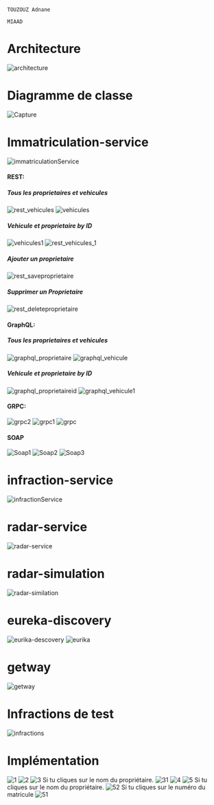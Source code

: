                                                                            TOUZOUZ Adnane
                                                                           MIAAD
                                                                    



# Architecture
![architecture](https://github.com/T-adnane/Vehicle-Radar-Infraction-Micro-Service/assets/115072337/29c22250-c05a-4241-85a0-24fc55f86784)
# Diagramme de classe
![Capture](https://github.com/T-adnane/Vehicle-Radar-Infraction-Micro-Service/assets/115072337/19e96ea6-e8ce-4279-813c-c96cfa3c54ef)
# Immatriculation-service
![immatriculationService](https://github.com/T-adnane/Vehicle-Radar-Infraction-Micro-Service/assets/115072337/bd8d87f5-b2f8-4632-b7d2-e1f7e86cde13)
#### REST:
##### Tous les proprietaires et vehicules
![rest_vehicules](https://github.com/T-adnane/Vehicle-Radar-Infraction-Micro-Service/assets/115072337/95aa1c3c-a28f-4134-91c6-308d585352ab)
![vehicules](https://github.com/T-adnane/Vehicle-Radar-Infraction-Micro-Service/assets/115072337/103070f5-2e12-4a90-bfb8-a465dec2f166)
##### Vehicule et proprietaire by ID
![vehicules1](https://github.com/T-adnane/Vehicle-Radar-Infraction-Micro-Service/assets/115072337/a3dbb908-6011-415a-9332-9ce94f6dce3d)
![rest_vehicules_1](https://github.com/T-adnane/Vehicle-Radar-Infraction-Micro-Service/assets/115072337/70402755-a3fb-4f50-a323-b5b4b93e2609)
##### Ajouter un proprietaire
![rest_saveproprietaire](https://github.com/T-adnane/Vehicle-Radar-Infraction-Micro-Service/assets/115072337/978fbf0e-e99e-4d0c-bc7d-5ed73e15b821)
##### Supprimer un Proprietaire
![rest_deleteproprietaire](https://github.com/T-adnane/Vehicle-Radar-Infraction-Micro-Service/assets/115072337/fa3a6a17-128f-481e-b428-3e2ead71085e)
#### GraphQL:
##### Tous les proprietaires et vehicules
![graphql_proprietaire](https://github.com/T-adnane/Vehicle-Radar-Infraction-Micro-Service/assets/115072337/923b4afa-4164-46ca-aaec-0235abbe6368)
![graphql_vehicule](https://github.com/T-adnane/Vehicle-Radar-Infraction-Micro-Service/assets/115072337/94f9b286-b71b-431d-a57b-056940985c57)
##### Vehicule et proprietaire by ID
![graphql_proprietaireid](https://github.com/T-adnane/Vehicle-Radar-Infraction-Micro-Service/assets/115072337/333e3e93-182b-4b87-8cb6-b822ba080cd3)
![graphql_vehicule1](https://github.com/T-adnane/Vehicle-Radar-Infraction-Micro-Service/assets/115072337/9679c63e-e505-4aef-97a3-171bbec79411)
#### GRPC:
![grpc2](https://github.com/T-adnane/Vehicle-Radar-Infraction-Micro-Service/assets/115072337/88bf0ca6-a554-49d5-874e-a149b3d50430)
![grpc1](https://github.com/T-adnane/Vehicle-Radar-Infraction-Micro-Service/assets/115072337/791f3030-8588-4130-9097-569ba36cfadf)
![grpc](https://github.com/T-adnane/Vehicle-Radar-Infraction-Micro-Service/assets/115072337/dbb12ca7-58ef-41f7-9811-946a79b1cf77)
#### SOAP
![Soap1](https://github.com/T-adnane/Vehicle-Radar-Infraction-Micro-Service/assets/115072337/429c40ed-3ab7-44ea-a44b-27fcbd51540f)
![Soap2](https://github.com/T-adnane/Vehicle-Radar-Infraction-Micro-Service/assets/115072337/8a0a082b-25ec-4850-810e-44b8b9af848b)
![Soap3](https://github.com/T-adnane/Vehicle-Radar-Infraction-Micro-Service/assets/115072337/edcad614-d804-44e1-b6f0-86bb485dd9c3)
# infraction-service
![infractionService](https://github.com/T-adnane/Vehicle-Radar-Infraction-Micro-Service/assets/115072337/4641c876-00ba-4ce8-bbb5-fde3bc0f47fa)
# radar-service
![radar-service](https://github.com/T-adnane/Vehicle-Radar-Infraction-Micro-Service/assets/115072337/16f33c7f-bfb8-480d-96d1-54497884bcda)
# radar-simulation
![radar-similation](https://github.com/T-adnane/Vehicle-Radar-Infraction-Micro-Service/assets/115072337/dd539399-9fc6-4d03-82e0-a53725b3c865)
# eureka-discovery
![eurika-descovery](https://github.com/T-adnane/Vehicle-Radar-Infraction-Micro-Service/assets/115072337/8f6c9a2c-9160-4924-a256-ef9b38ddf07a)
![eurika](https://github.com/T-adnane/Vehicle-Radar-Infraction-Micro-Service/assets/115072337/dec8526d-6964-4fec-b2c6-4c8436670561)
# getway
![getway](https://github.com/T-adnane/Vehicle-Radar-Infraction-Micro-Service/assets/115072337/c7c7956d-c03d-4680-9325-ae2d5955a9a8)
# Infractions de test
![infractions](https://github.com/T-adnane/Vehicle-Radar-Infraction-Micro-Service/assets/115072337/de84a27b-1cb1-4702-8eca-ae4ba6bb9e65)
# Implémentation
![1](https://github.com/T-adnane/Vehicle-Radar-Infraction-Micro-Service/assets/115072337/efeea469-f6da-484a-8101-65d47bba6e96)
![2](https://github.com/T-adnane/Vehicle-Radar-Infraction-Micro-Service/assets/115072337/cd5cf616-ae3e-4e0e-a2b6-d4ec04f97fb2)
![3](https://github.com/T-adnane/Vehicle-Radar-Infraction-Micro-Service/assets/115072337/da380041-ecb5-4ffd-b4f2-80d9883b9985)
Si tu cliques sur le nom du propriétaire.
![31](https://github.com/T-adnane/Vehicle-Radar-Infraction-Micro-Service/assets/115072337/f231ee10-fea7-4a4c-82f3-9cd61de1a911)
![4](https://github.com/T-adnane/Vehicle-Radar-Infraction-Micro-Service/assets/115072337/755e103f-da78-4db3-aed7-62511b518ad5)
![5](https://github.com/T-adnane/Vehicle-Radar-Infraction-Micro-Service/assets/115072337/12f749f1-d654-4377-b341-27ca51b732a7)
Si tu cliques sur le nom du propriétaire.
![52](https://github.com/T-adnane/Vehicle-Radar-Infraction-Micro-Service/assets/115072337/546d7dbc-1747-4efa-b971-6177c6caeaa2)
Si tu cliques sur le numéro du matricule
![51](https://github.com/T-adnane/Vehicle-Radar-Infraction-Micro-Service/assets/115072337/ba65c57a-8646-4947-8a4d-5c6d1e629bac)







